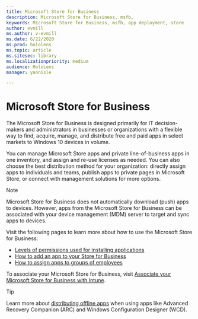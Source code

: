 ```yaml
---
title: Microsoft Store for Business
description: Microsoft Store for Business, msfb, 
keywords: Microsoft Store for Business, msfb, app deployment, store
author: evmill
ms.author: v-evmill
ms.date: 6/22/2020
ms.prod: hololens
ms.topic: article
ms.sitesec: library
ms.localizationpriority: medium
audience: HoloLens
manager: yannisle

---
```


# Microsoft Store for Business

The Microsoft Store for Business is designed primarily for IT decision-makers and administrators in businesses or organizations with a flexible way to find, acquire, manage, and distribute free and paid apps in select markets to Windows 10 devices in volume. 

You can manage Microsoft Store apps and private line-of-business apps in one inventory, and assign and re-use licenses as needed. You can also choose the best distribution method for your organization: directly assign apps to individuals and teams, publish apps to private pages in Microsoft Store, or connect with management solutions for more options.

> [!Note] 
> Microsoft Store for Business does not automatically download (push) apps to devices. However, apps from the Microsoft Store for Business can be associated with your device management (MDM) server to target and sync apps to devices.

Visit the following pages to learn more about how to use the Microsoft Store for Business:
* [Levels of permissions used for installing applications](https://docs.microsoft.com/mem/intune/configuration/device-restrictions-windows-holographic#app-store)
* [How to add an app to your Store for Business](https://docs.microsoft.com/mem/intune/apps/store-apps-windows)
* [How to assign apps to groups of employees](https://docs.microsoft.com/mem/intune/apps/windows-store-for-business)

To associate your Microsoft Store for Business, visit [Associate your Microsoft Store for Business with Intune](https://docs.microsoft.com/mem/intune/apps/windows-store-for-business#associate-your-microsoft-store-for-business-account-with-intune).

> [!Tip] 
> Learn more about [distributing offline apps](https://docs.microsoft.com/microsoft-store/distribute-offline-apps) when using apps like Advanced Recovery Companion (ARC) and Windows Configuration Designer (WCD).
